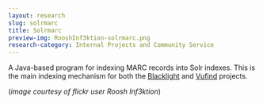 ```yaml
---
layout: research
slug: solrmarc
title: Solrmarc
preview-img: RooshInf3ktion-solrmarc.png
research-category: Internal Projects and Community Service
---
```


A Java-based program for indexing MARC records into Solr indexes. This is the main indexing mechanism for both the [Blacklight](http://projectblacklight.org/) and [Vufind](http://vufind.org/) projects.

(_image courtesy of flickr user Roosh Inf3ktion_)
